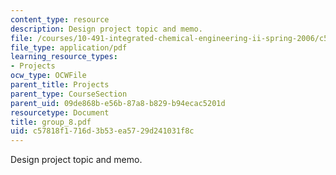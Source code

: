```yaml
---
content_type: resource
description: Design project topic and memo.
file: /courses/10-491-integrated-chemical-engineering-ii-spring-2006/c57818f1716d3b53ea5729d241031f8c_group_8.pdf
file_type: application/pdf
learning_resource_types:
- Projects
ocw_type: OCWFile
parent_title: Projects
parent_type: CourseSection
parent_uid: 09de868b-e56b-87a8-b829-b94ecac5201d
resourcetype: Document
title: group_8.pdf
uid: c57818f1-716d-3b53-ea57-29d241031f8c
---
```

Design project topic and memo.

